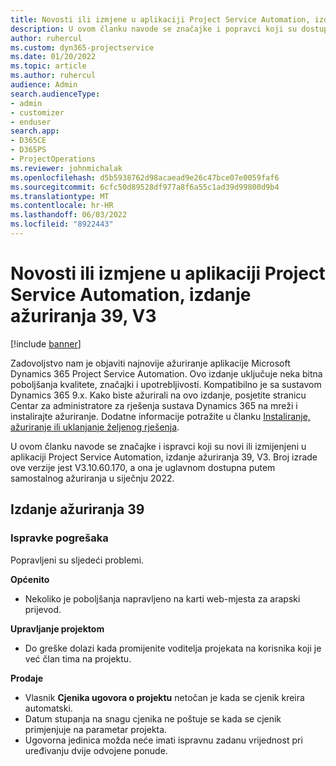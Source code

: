 ```yaml
---
title: Novosti ili izmjene u aplikaciji Project Service Automation, izdanje ažuriranja 39, V3
description: U ovom članku navode se značajke i popravci koji su dostupni u aplikaciji Microsoft Dynamics 365 Project Service Automation, izdanje ažuriranja 39, V3.
author: ruhercul
ms.custom: dyn365-projectservice
ms.date: 01/20/2022
ms.topic: article
ms.author: ruhercul
audience: Admin
search.audienceType:
- admin
- customizer
- enduser
search.app:
- D365CE
- D365PS
- ProjectOperations
ms.reviewer: johnmichalak
ms.openlocfilehash: d5b5938762d98acaead9e26c47bce07e0059faf6
ms.sourcegitcommit: 6cfc50d89528df977a8f6a55c1ad39d99800d9b4
ms.translationtype: MT
ms.contentlocale: hr-HR
ms.lasthandoff: 06/03/2022
ms.locfileid: "8922443"
---
```

# <a name="whats-new-or-changed-in-project-service-automation-update-release-39-v3"></a>Novosti ili izmjene u aplikaciji Project Service Automation, izdanje ažuriranja 39, V3

[!include [banner](../includes/psa-now-project-operations.md)]

Zadovoljstvo nam je objaviti najnovije ažuriranje aplikacije Microsoft Dynamics 365 Project Service Automation. Ovo izdanje uključuje neka bitna poboljšanja kvalitete, značajki i upotrebljivosti. Kompatibilno je sa sustavom Dynamics 365 9.x. Kako biste ažurirali na ovo izdanje, posjetite stranicu Centar za administratore za rješenja sustava Dynamics 365 na mreži i instalirajte ažuriranje. Dodatne informacije potražite u članku [Instaliranje, ažuriranje ili uklanjanje željenog rješenja](/power-platform/admin/install-remove-preferred-solution).

U ovom članku navode se značajke i ispravci koji su novi ili izmijenjeni u aplikaciji Project Service Automation, izdanje ažuriranja 39, V3. Broj izrade ove verzije jest V3.10.60.170, a ona je uglavnom dostupna putem samostalnog ažuriranja u siječnju 2022.

## <a name="update-release-39"></a>Izdanje ažuriranja 39

### <a name="bug-fixes"></a>Ispravke pogrešaka

Popravljeni su sljedeći problemi.

**Općenito**

- Nekoliko je poboljšanja napravljeno na karti web-mjesta za arapski prijevod.

**Upravljanje projektom**

- Do greške dolazi kada promijenite voditelja projekata na korisnika koji je već član tima na projektu.

**Prodaje**

- Vlasnik **Cjenika ugovora o projektu** netočan je kada se cjenik kreira automatski. 
- Datum stupanja na snagu cjenika ne poštuje se kada se cjenik primjenjuje na parametar projekta.
- Ugovorna jedinica možda neće imati ispravnu zadanu vrijednost pri uređivanju dvije odvojene ponude.
